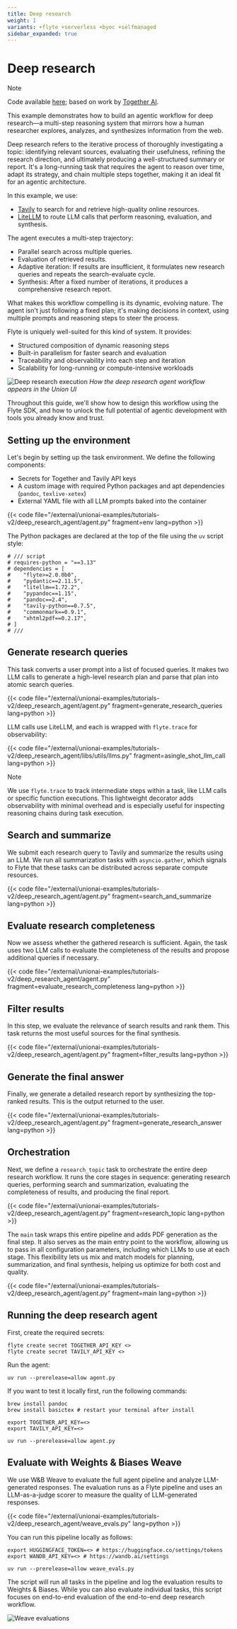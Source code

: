```yaml
---
title: Deep research
weight: 1
variants: +flyte +serverless +byoc +selfmanaged
sidebar_expanded: true
---
```


# Deep research

> [!NOTE]
> Code available [here](https://github.com/unionai/unionai-examples/tree/main/tutorials-v2/deep_research_agent); based on work by [Together AI](https://github.com/togethercomputer/open_deep_research).

This example demonstrates how to build an agentic workflow for deep research—a multi-step reasoning system that mirrors how a human researcher explores, analyzes, and synthesizes information from the web.

Deep research refers to the iterative process of thoroughly investigating a topic: identifying relevant sources, evaluating their usefulness, refining the research direction, and ultimately producing a well-structured summary or report. It's a long-running task that requires the agent to reason over time, adapt its strategy, and chain multiple steps together, making it an ideal fit for an agentic architecture.

In this example, we use:

- [Tavily](https://www.tavily.com/) to search for and retrieve high-quality online resources.
- [LiteLLM](https://litellm.ai/) to route LLM calls that perform reasoning, evaluation, and synthesis.

The agent executes a multi-step trajectory:

- Parallel search across multiple queries.
- Evaluation of retrieved results.
- Adaptive iteration: If results are insufficient, it formulates new research queries and repeats the search-evaluate cycle.
- Synthesis: After a fixed number of iterations, it produces a comprehensive research report.

What makes this workflow compelling is its dynamic, evolving nature. The agent isn't just following a fixed plan; it's making decisions in context, using multiple prompts and reasoning steps to steer the process.

Flyte is uniquely well-suited for this kind of system. It provides:

- Structured composition of dynamic reasoning steps
- Built-in parallelism for faster search and evaluation
- Traceability and observability into each step and iteration
- Scalability for long-running or compute-intensive workloads

![Deep research execution](../../_static/images/tutorials/deep-research/run.png)
_How the deep research agent workflow appears in the Union UI_

Throughout this guide, we'll show how to design this workflow using the Flyte SDK, and how to unlock the full potential of agentic development with tools you already know and trust.

## Setting up the environment

Let's begin by setting up the task environment. We define the following components:

- Secrets for Together and Tavily API keys
- A custom image with required Python packages and apt dependencies (`pandoc`, `texlive-xetex`)
- External YAML file with all LLM prompts baked into the container

{{< code file="/external/unionai-examples/tutorials-v2/deep_research_agent/agent.py" fragment=env lang=python >}}

The Python packages are declared at the top of the file using the `uv` script style:

```
# /// script
# requires-python = "==3.13"
# dependencies = [
#    "flyte>=2.0.0b0",
#    "pydantic==2.11.5",
#    "litellm==1.72.2",
#    "pypandoc==1.15",
#    "pandoc==2.4",
#    "tavily-python==0.7.5",
#    "commonmark==0.9.1",
#    "xhtml2pdf==0.2.17",
# ]
# ///
```

## Generate research queries

This task converts a user prompt into a list of focused queries. It makes two LLM calls to generate a high-level research plan and parse that plan into atomic search queries.

{{< code file="/external/unionai-examples/tutorials-v2/deep_research_agent/agent.py" fragment=generate_research_queries lang=python >}}

LLM calls use LiteLLM, and each is wrapped with `flyte.trace` for observability:

{{< code file="/external/unionai-examples/tutorials-v2/deep_research_agent/libs/utils/llms.py" fragment=asingle_shot_llm_call lang=python >}}

> [!NOTE]
> We use `flyte.trace` to track intermediate steps within a task, like LLM calls or specific function executions. This lightweight decorator adds observability with minimal overhead and is especially useful for inspecting reasoning chains during task execution.

## Search and summarize

We submit each research query to Tavily and summarize the results using an LLM. We run all summarization tasks with `asyncio.gather`, which signals to Flyte that these tasks can be distributed across separate compute resources.

{{< code file="/external/unionai-examples/tutorials-v2/deep_research_agent/agent.py" fragment=search_and_summarize lang=python >}}

## Evaluate research completeness

Now we assess whether the gathered research is sufficient. Again, the task uses two LLM calls to evaluate the completeness of the results and propose additional queries if necessary.

{{< code file="/external/unionai-examples/tutorials-v2/deep_research_agent/agent.py" fragment=evaluate_research_completeness lang=python >}}

## Filter results

In this step, we evaluate the relevance of search results and rank them. This task returns the most useful sources for the final synthesis.

{{< code file="/external/unionai-examples/tutorials-v2/deep_research_agent/agent.py" fragment=filter_results lang=python >}}

## Generate the final answer

Finally, we generate a detailed research report by synthesizing the top-ranked results. This is the output returned to the user.

{{< code file="/external/unionai-examples/tutorials-v2/deep_research_agent/agent.py" fragment=generate_research_answer lang=python >}}

## Orchestration

Next, we define a `research_topic` task to orchestrate the entire deep research workflow. It runs the core stages in sequence: generating research queries, performing search and summarization, evaluating the completeness of results, and producing the final report.

{{< code file="/external/unionai-examples/tutorials-v2/deep_research_agent/agent.py" fragment=research_topic lang=python >}}

The `main` task wraps this entire pipeline and adds PDF generation as the final step.
It also serves as the main entry point to the workflow, allowing us to pass in all configuration parameters, including which LLMs to use at each stage.
This flexibility lets us mix and match models for planning, summarization, and final synthesis, helping us optimize for both cost and quality.

{{< code file="/external/unionai-examples/tutorials-v2/deep_research_agent/agent.py" fragment=main lang=python >}}

## Running the deep research agent

First, create the required secrets:

```
flyte create secret TOGETHER_API_KEY <>
flyte create secret TAVILY_API_KEY <>
```

Run the agent:

```
uv run --prerelease=allow agent.py
```

If you want to test it locally first, run the following commands:

```
brew install pandoc
brew install basictex # restart your terminal after install

export TOGETHER_API_KEY=<>
export TAVILY_API_KEY=<>

uv run --prerelease=allow agent.py
```

## Evaluate with Weights & Biases Weave

We use W&B Weave to evaluate the full agent pipeline and analyze LLM-generated responses. The evaluation runs as a Flyte pipeline and uses an LLM-as-a-judge scorer to measure the quality of LLM-generated responses.

{{< code file="/external/unionai-examples/tutorials-v2/deep_research_agent/weave_evals.py" lang=python >}}

You can run this pipeline locally as follows:

```
export HUGGINGFACE_TOKEN=<> # https://huggingface.co/settings/tokens
export WANDB_API_KEY=<> # https://wandb.ai/settings

uv run --prerelease=allow weave_evals.py
```

The script will run all tasks in the pipeline and log the evaluation results to Weights & Biases.
While you can also evaluate individual tasks, this script focuses on end-to-end evaluation of the end-to-end deep research workflow.

![Weave evaluations](../../_static/images/tutorials/deep-research/weave_evals.png)

